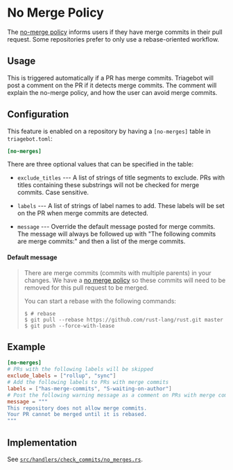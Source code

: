 # No Merge Policy

The [no-merge policy] informs users if they have merge commits in their pull request.
Some repositories prefer to only use a rebase-oriented workflow.

[no-merge policy]: https://rustc-dev-guide.rust-lang.org/git.html#keeping-things-up-to-date

## Usage

This is triggered automatically if a PR has merge commits.
Triagebot will post a comment on the PR if it detects merge commits.
The comment will explain the no-merge policy, and how the user can avoid merge commits.

## Configuration

This feature is enabled on a repository by having a `[no-merges]` table in `triagebot.toml`:

```toml
[no-merges]
```

There are three optional values that can be specified in the table:

* `exclude_titles` --- A list of strings of title segments to exclude.
  PRs with titles containing these substrings will not be checked for merge commits.
  Case sensitive.

* `labels` --- A list of strings of label names to add.
  These labels will be set on the PR when merge commits are detected.

* `message` --- Override the default message posted for merge commits.
  The message will always be followed up with "The following commits are merge commits:" and then a list of the merge commits.

#### Default message

> There are merge commits (commits with multiple parents) in your changes. We have a [no merge policy](https://rustc-dev-guide.rust-lang.org/git.html#no-merge-policy) so these commits will need to be removed for this pull request to be merged.
> 
> You can start a rebase with the following commands:
> 
> ```shell-session
> $ # rebase
> $ git pull --rebase https://github.com/rust-lang/rust.git master
> $ git push --force-with-lease
> ```

## Example

```toml
[no-merges]
# PRs with the following labels will be skipped 
exclude_labels = ["rollup", "sync"]
# Add the following labels to PRs with merge commits
labels = ["has-merge-commits", "S-waiting-on-author"]
# Post the following warning message as a comment on PRs with merge commits
message = """
This repository does not allow merge commits.
Your PR cannot be merged until it is rebased.
"""
```

## Implementation

See [`src/handlers/check_commits/no_merges.rs`](https://github.com/rust-lang/triagebot/blob/HEAD/src/handlers/check_commits/no_merges.rs).
